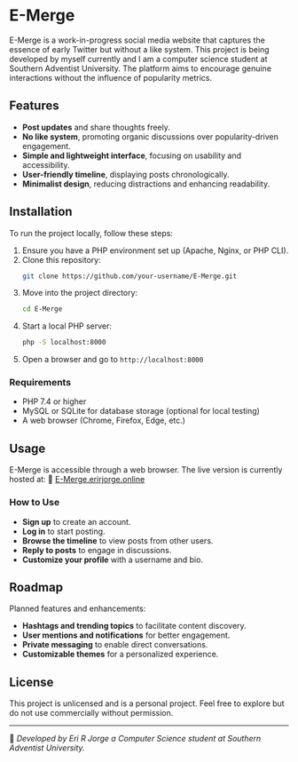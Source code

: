 # E-Merge

E-Merge is a work-in-progress social media website that captures the essence of early Twitter but without a like system. This project is being developed by myself currently and I am a computer science student at Southern Adventist University. The platform aims to encourage genuine interactions without the influence of popularity metrics.

## Features

- **Post updates** and share thoughts freely.
- **No like system**, promoting organic discussions over popularity-driven engagement.
- **Simple and lightweight interface**, focusing on usability and accessibility.
- **User-friendly timeline**, displaying posts chronologically.
- **Minimalist design**, reducing distractions and enhancing readability.

## Installation

To run the project locally, follow these steps:

1. Ensure you have a PHP environment set up (Apache, Nginx, or PHP CLI).
2. Clone this repository:
   ```sh
   git clone https://github.com/your-username/E-Merge.git
   ```
3. Move into the project directory:
   ```sh
   cd E-Merge
   ```
4. Start a local PHP server:
   ```sh
   php -S localhost:8000
   ```
5. Open a browser and go to `http://localhost:8000`

### Requirements

- PHP 7.4 or higher
- MySQL or SQLite for database storage (optional for local testing)
- A web browser (Chrome, Firefox, Edge, etc.)

## Usage

E-Merge is accessible through a web browser. The live version is currently hosted at:
🔗 [E-Merge.erirjorge.online](https://E-Merge.erirjorge.online)

### How to Use

- **Sign up** to create an account.
- **Log in** to start posting.
- **Browse the timeline** to view posts from other users.
- **Reply to posts** to engage in discussions.
- **Customize your profile** with a username and bio.

## Roadmap

Planned features and enhancements:

- **Hashtags and trending topics** to facilitate content discovery.
- **User mentions and notifications** for better engagement.
- **Private messaging** to enable direct conversations.
- **Customizable themes** for a personalized experience.

## License

This project is unlicensed and is a personal project. Feel free to explore but do not use commercially without permission.

---

🚀 *Developed by Eri R Jorge a Computer Science student at Southern Adventist University.*

